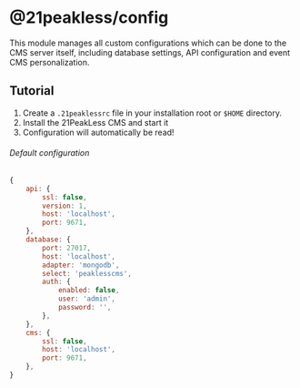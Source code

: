 # @21peakless/config
This module manages all custom configurations which can be done to the CMS server itself, including database settings, API configuration and event CMS personalization.

## Tutorial

1. Create a `.21peaklessrc` file in your installation root or `$HOME` directory.
2. Install the 21PeakLess CMS and start it
3. Configuration will automatically be read!

###### Default configuration

```js
{
    api: {
        ssl: false,
        version: 1,
        host: 'localhost',
        port: 9671,
    },
    database: {
        port: 27017,
        host: 'localhost',
        adapter: 'mongodb',
        select: 'peaklesscms',
        auth: {
            enabled: false,
            user: 'admin',
            password: '',
        },
    },
    cms: {
        ssl: false,
        host: 'localhost',
        port: 9671,
    },
}
```
